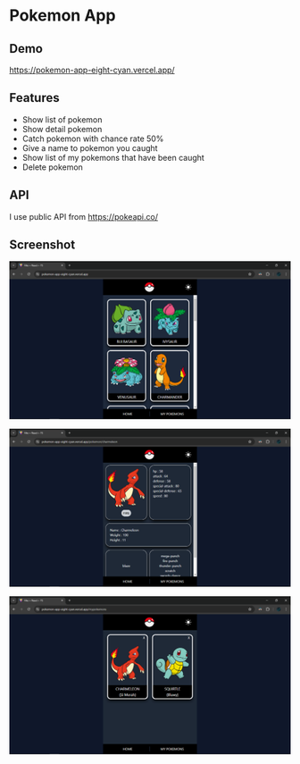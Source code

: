 # Pokemon App

## Demo

https://pokemon-app-eight-cyan.vercel.app/

## Features

- Show list of pokemon
- Show detail pokemon
- Catch pokemon with chance rate 50%
- Give a name to pokemon you caught
- Show list of my pokemons that have been caught
- Delete pokemon

## API

I use public API from https://pokeapi.co/

## Screenshot

![alt text](src/assets/image-1.png)

![alt text](src/assets/image-2.png)

![alt text](src/assets/image-3.png)
